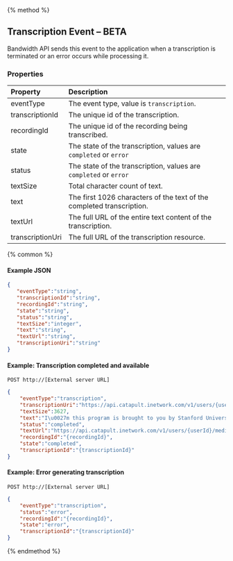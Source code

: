 {% method %}

## Transcription Event – BETA

Bandwidth API sends this event to the application when a transcription is terminated or an error occurs while processing it.

### Properties
| Property         | Description                                                           |
|:-----------------|:----------------------------------------------------------------------|
| eventType        | The event type, value is `transcription`.                             |
| transcriptionId  | The unique id of the transcription.                                   |
| recordingId      | The unique id of the recording being transcribed.
| state            | The state of the transcription, values are `completed` or `error`     |
| status           | The state of the transcription, values are `completed` or `error`     |
| textSize         | Total character count of text.                                        |
| text             | The first 1026 characters of the text of the completed transcription. |
| textUrl          | The full URL of the entire text content of the transcription.         |
| transcriptionUri | The full URL of the transcription resource.                           |

{% common %}

#### Example JSON


```json
{
   "eventType":"string",
   "transcriptionId":"string",
   "recordingId":"string",
   "state":"string",
   "status":"string",
   "textSize":"integer",
   "text":"string",
   "textUrl":"string",
   "transcriptionUri":"string"
}
```

#### Example: Transcription completed and available

```
POST http://[External server URL]
```

```json
{
    "eventType":"transcription",
    "transcriptionUri":"https://api.catapult.inetwork.com/v1/users/{userId}/recordings/{recordingId}/transcriptions/{transcriptionId}",
    "textSize":3627,
    "text":"I\u0027m this program is brought to you by Stanford University, please visit us at Stanford dot Edu. I\u0027m honored to be with you today for your commencement from one of the finest universities in the world through the fetal. I never graduated from college and this is the closest I\u0027ve never gotten to a college graduation today. I want to tell you three stories from my life, that\u0027s it no big deal. Just three stories. The first story is about connecting the dots. I dropped out of college after the first six months, but then stayed around is a drop in for another 18 months or so before I really quit. So why I dropped out it started before I was born my biological mother was a young man a graduate student and she decided to put up for adoption. She feels very strongly that I should be adopted by college graduates. So everything was all set for me to be adopted birth by a lawyer and his wife, except when I popped out they decided at the last minute that they really want a girl. So my parents who a ...",
    "status":"completed",
    "textUrl":"https://api.catapult.inetwork.com/v1/users/{userId}/media/{transcriptionId}",
    "recordingId":"{recordingId}",
    "state":"completed",
    "transcriptionId":"{transcriptionId}"
}
```

#### Example: Error generating transcription

```
POST http://[External server URL]
```

```json
{
    "eventType":"transcription",
    "status":"error",
    "recordingId":"{recordingId}",
    "state":"error",
    "transcriptionId":"{transcriptionId}"
}
```

{% endmethod %}

